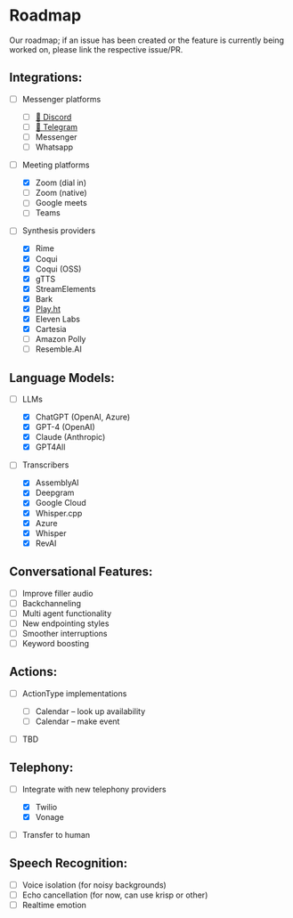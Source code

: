 # Roadmap

Our roadmap; if an issue has been created or the feature is currently being worked on, please link the respective issue/PR.

## Integrations:

- [ ] Messenger platforms

  - [ ] [🚧 Discord](https://github.com/vocodedev/vocode-python/pull/195)
  - [ ] [🚧 Telegram](https://github.com/vocodedev/vocode-python/pull/173)
  - [ ] Messenger
  - [ ] Whatsapp

- [ ] Meeting platforms

  - [x] Zoom (dial in)
  - [ ] Zoom (native)
  - [ ] Google meets
  - [ ] Teams

- [ ] Synthesis providers
  - [x] Rime
  - [x] Coqui
  - [x] Coqui (OSS)
  - [x] gTTS
  - [x] StreamElements
  - [x] Bark
  - [x] [Play.ht](http://Play.ht)
  - [x] Eleven Labs
  - [x] Cartesia
  - [ ] Amazon Polly
  - [ ] Resemble.AI

## Language Models:

- [ ] LLMs

  - [x] ChatGPT (OpenAI, Azure)
  - [x] GPT-4 (OpenAI)
  - [x] Claude (Anthropic)
  - [x] GPT4All

- [ ] Transcribers
  - [x] AssemblyAI
  - [x] Deepgram
  - [x] Google Cloud
  - [x] Whisper.cpp
  - [x] Azure
  - [x] Whisper
  - [x] RevAI

## Conversational Features:

- [ ] Improve filler audio
- [ ] Backchanneling
- [ ] Multi agent functionality
- [ ] New endpointing styles
- [ ] Smoother interruptions
- [ ] Keyword boosting

## Actions:

- [ ] ActionType implementations

  - [ ] Calendar – look up availability
  - [ ] Calendar – make event

- [ ] TBD

## Telephony:

- [ ] Integrate with new telephony providers

  - [x] Twilio
  - [x] Vonage

- [ ] Transfer to human

## Speech Recognition:

- [ ] Voice isolation (for noisy backgrounds)
- [ ] Echo cancellation (for now, can use krisp or other)
- [ ] Realtime emotion
